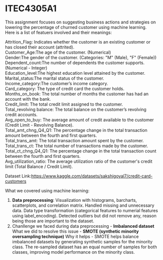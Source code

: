 # ITEC4305A1

This assignment focuses on suggesting business actions and strategies on lowering the percentage of churned customer using machine learning. <br>
Here is a list of featuers involved and their meanings:

Attrition_Flag: Indicates whether the customer is an existing customer or has closed their account (attrited).<br>
Customer_Age:The age of the customer. (Numerical)<br>
Gender:The gender of the customer. (Categories: "M" (Male), "F" (Female))<br>
Dependent_count:The number of dependents the customer supports. (Numerical - Integer)<br>
Education_level:The highest education level attained by the customer. <br>
Marital_status:The marital status of the customer.<br>
Income_category:The customer’s income category.<br>
Card_category: The type of credit card the customer holds.<br>
Months_on_book: The total number of months the customer has had an account with the bank.<br>
Credit_limit: The total credit limit assigned to the customer.<br>
Total_revolving balance: The total balance on the customer’s revolving credit accounts.<br>
Avg_open_to_buy: The average amount of credit available to the customer (Credit Limit - Revolving Balance).<br>
Total_amt_chng_Q4_Q1: The percentage change in the total transaction amount between the fourth and first quarters.<br>
Total_trans_amt: The total transaction amount spent by the customer.<br>
Total_trans_ct: The total number of transactions made by the customer.<br>
Total_ct_chng_Q4_Q1: The percentage change in the total transaction count between the fourth and first quarters.<br>
Avg_utilization_ratio: The average utilization ratio of the customer's credit limit (Total Balance / Credit Limit).<br>

Dataset Link:https://www.kaggle.com/datasets/sakshigoyal7/credit-card-customers

What we covered using machine learning:
1. **Data preprocessing**:
   Visualization with histograms, barcharts, scatterplots, and correlation matrix.
   Handled missing and unnecessary data.
   Data type transformation (categorical features to numerial features using label_encoding).
   Detected outliers but did not remove any, reason being those are important to the dataset.
2. Chanllenge we faced during data preprocessing - **Imbalanced dataset**
   What we did to resolve this issue - **SMOTE (synthetic minority oversampling technique)**
   Why it helps - SMOTE helps balance imbalanced datasets by generating synthetic samples for the minority class. The re-sampled dataset has an equal number of samples for both classes, improving model performance on the minority class.

















   
